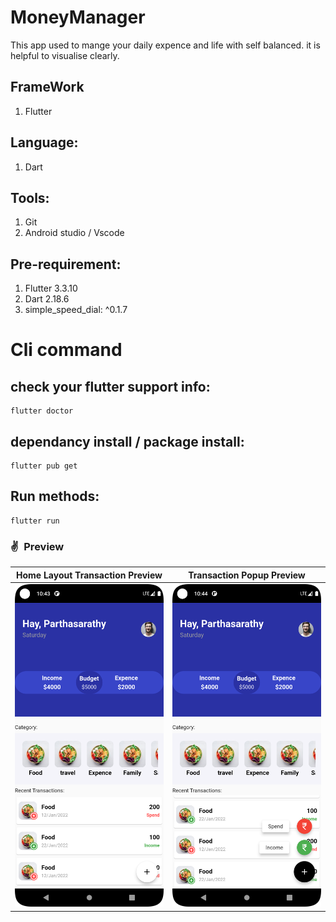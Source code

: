 # MoneyManager
This app used to mange your daily expence and life with self balanced. it is helpful to visualise clearly.

## FrameWork
1. Flutter

## Language:
1. Dart

## Tools:
1. Git
2. Android studio / Vscode

## Pre-requirement:
1. Flutter 3.3.10
2. Dart 2.18.6
3. simple_speed_dial: ^0.1.7

# Cli command
## check your flutter support info:

```
flutter doctor
```
## dependancy install / package install:
```
flutter pub get
```
## Run methods:
```
flutter run
```
### ✌&ensp;Preview

|  Home Layout Transaction Preview   |     Transaction Popup Preview     |
|:----------------------------------:|:---------------------------------:|
| <img src="sample.png" width="350"> | <img src="popup.png" width="350"> |
